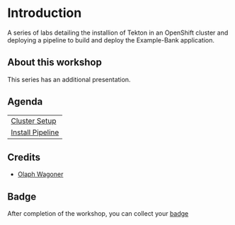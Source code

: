 # Introduction

A series of labs detailing the installion of Tekton in an OpenShift cluster and deploying a pipeline to build and deploy the Example-Bank application.

## About this workshop

This series has an additional presentation.

## Agenda

|  |
| :--- |
| [Cluster Setup](tekton/lab6/setup.md) |
| [Install Pipeline](tekton/lab6.md) |


## Credits

* [Olaph Wagoner](https://github.com/loafyloaf)

## Badge

After completion of the workshop, you can collect your [badge](https://www.youracclaim.com/org/ibm/badge/hybrid-cloud-conference-pipeline-builder)
